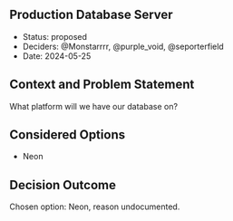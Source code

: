 ## Production Database Server

* Status: proposed
* Deciders: @Monstarrrr, @purple_void, @seporterfield
* Date: 2024-05-25

## Context and Problem Statement

What platform will we have our database on?

## Considered Options

* Neon

## Decision Outcome

Chosen option: Neon, reason undocumented.